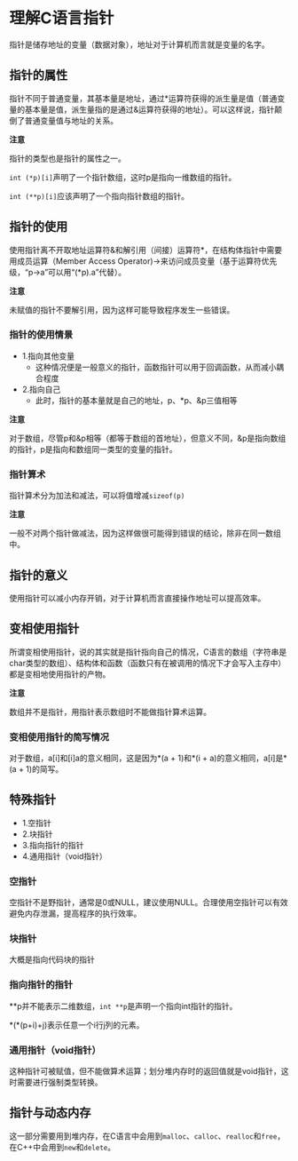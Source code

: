 # 理解C语言指针

指针是储存地址的变量（数据对象），地址对于计算机而言就是变量的名字。

## 指针的属性

指针不同于普通变量，其基本量是地址，通过\*运算符获得的派生量是值（普通变量的基本量是值，派生量指的是通过&运算符获得的地址）。可以这样说，指针颠倒了普通变量值与地址的关系。

**注意**

指针的类型也是指针的属性之一。

`int (*p)[i]`声明了一个指针数组，这时p是指向一维数组的指针。

`int (**p)[i]`应该声明了一个指向指针数组的指针。

## 指针的使用

使用指针离不开取地址运算符&和解引用（间接）运算符\*，在结构体指针中需要用成员运算（Member Access Operator)-\>来访问成员变量（基于运算符优先级，“p-\>a”可以用“(\*p).a”代替）。

**注意**

未赋值的指针不要解引用，因为这样可能导致程序发生一些错误。

### 指针的使用情景

- 1.指向其他变量
    - 这种情况便是一般意义的指针，函数指针可以用于回调函数，从而减小耦合程度
- 2.指向自己
    - 此时，指针的基本量就是自己的地址，p、\*p、&p三值相等

**注意**

对于数组，尽管p和&p相等（都等于数组的首地址），但意义不同，&p是指向数组的指针，p是指向和数组同一类型的变量的指针。

### 指针算术

指针算术分为加法和减法，可以将值增减`sizeof(p)`

**注意**

一般不对两个指针做减法，因为这样做很可能得到错误的结论，除非在同一数组中。

## 指针的意义

使用指针可以减小内存开销，对于计算机而言直接操作地址可以提高效率。

## 变相使用指针

所谓变相使用指针，说的其实就是指针指向自己的情况，C语言的数组（字符串是char类型的数组）、结构体和函数（函数只有在被调用的情况下才会写入主存中）都是变相地使用指针的产物。

**注意**

数组并不是指针，用指针表示数组时不能做指针算术运算。

### 变相使用指针的简写情况

对于数组，a[i]和[i]a的意义相同，这是因为\*(a + 1)和\*(i + a)的意义相同，a[i]是\*(a + 1)的简写。

## 特殊指针

- 1.空指针
- 2.块指针
- 3.指向指针的指针
- 4.通用指针（void指针）

### 空指针

空指针不是野指针，通常是0或NULL，建议使用NULL。合理使用空指针可以有效避免内存泄漏，提高程序的执行效率。

### 块指针

大概是指向代码块的指针

### 指向指针的指针

\*\*p并不能表示二维数组，`int **p`是声明一个指向int指针的指针。

\*(\*(p+i)+j)表示任意一个i行j列的元素。

### 通用指针（void指针）

这种指针可被赋值，但不能做算术运算；划分堆内存时的返回值就是void指针，这时需要进行强制类型转换。

## 指针与动态内存

这一部分需要用到堆内存，在C语言中会用到`malloc`、`calloc`、`realloc`和`free`，在C++中会用到`new`和`delete`。
